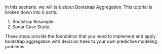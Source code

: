 
In this scenario, we will talk about Bootstrap Aggregation. This tutorial is broken down into 6 parts:
1. Bootstrap Resample.
2. Sonar Case Study.

These steps provide the foundation that you need to implement and apply bootstrap
aggregation with decision trees to your own predictive modeling problems.